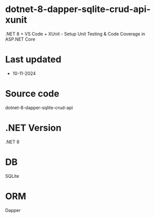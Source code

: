 # dotnet-8-dapper-sqlite-crud-api-xunit

.NET 8 + VS Code + XUnit - Setup Unit Testing & Code Coverage in ASP.NET Core

# Last updated

- 10-11-2024

# Source code
dotnet-8-dapper-sqlite-crud-api

# .NET Version
.NET 8

# DB
SQLite

# ORM
Dapper





